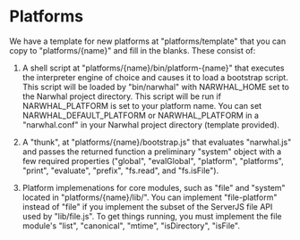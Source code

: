 
Platforms
=========

We have a template for new platforms at "platforms/template" that you can copy to "platforms/{name}" and fill in the blanks.  These consist of:

1. A shell script at "platforms/{name}/bin/platform-{name}" that executes the interpreter engine of choice and causes it to load a bootstrap script.  This script will be loaded by "bin/narwhal" with NARWHAL_HOME set to the Narwhal project directory.  This script will be run if NARWHAL_PLATFORM is set to your platform name.  You can set NARWHAL_DEFAULT_PLATFORM or NARWHAL_PLATFORM in a "narwhal.conf" in your Narwhal project directory (template provided).

2. A "thunk", at "platforms/{name}/bootstrap.js" that evaluates "narwhal.js" and passes the returned function a preliminary "system" object with a few required properties ("global", "evalGlobal", "platform", "platforms", "print", "evaluate", "prefix", "fs.read", and "fs.isFile").

2. Platform implemenations for core modules, such as "file" and "system" located in "platforms/{name}/lib/".  You can implement "file-platform" instead of "file" if you implement the subset of the ServerJS file API used by "lib/file.js".  To get things running, you must implement the file module's "list", "canonical", "mtime", "isDirectory", "isFile".

